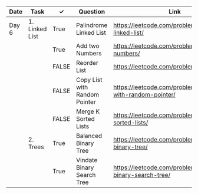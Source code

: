 | Date  | Task           | ✓     | Question                      | Link                                                         | Difficulty |
|-------|----------------|-------|-------------------------------|--------------------------------------------------------------|------------|
| Day 6 | 1. Linked List | True | Palindrome Linked List        | https://leetcode.com/problems/palindrome-linked-list/        | Easy       |
|       |                | True | Add two Numbers               | https://leetcode.com/problems/add-two-numbers/               | Medium     |
|       |                | FALSE | Reorder List                  | https://leetcode.com/problems/reorder-list/                  | Medium     |
|       |                | FALSE | Copy List with Random Pointer | https://leetcode.com/problems/copy-list-with-random-pointer/ | Medium     |
|       |                | FALSE | Merge K Sorted Lists          | https://leetcode.com/problems/merge-k-sorted-lists/          | Hard       |
|       | 2. Trees       | True | Balanced Binary Tree          | https://leetcode.com/problems/balanced-binary-tree/          | Easy       |
|       |                | True | Vindate Binary Search Tree    | https://leetcode.com/problems/validate-binary-search-tree/   | Medium     |
